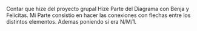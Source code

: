 Contar que hize del proyecto grupal
Hize Parte del Diagrama con Benja y Felicitas.
Mi Parte consistio en hacer las conexiones con flechas entre los distintos elementos. Ademas poniendo si era N/M/1. 